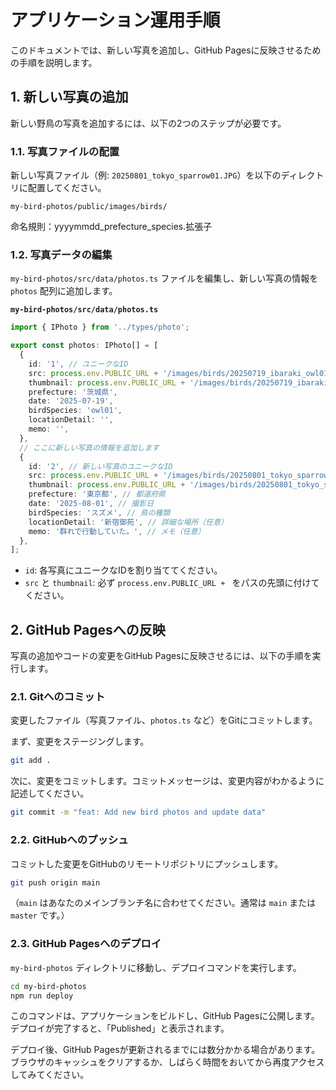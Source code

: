 # アプリケーション運用手順

このドキュメントでは、新しい写真を追加し、GitHub Pagesに反映させるための手順を説明します。

## 1. 新しい写真の追加

新しい野鳥の写真を追加するには、以下の2つのステップが必要です。

### 1.1. 写真ファイルの配置

新しい写真ファイル（例: `20250801_tokyo_sparrow01.JPG`）を以下のディレクトリに配置してください。

```
my-bird-photos/public/images/birds/
```
命名規則：yyyymmdd_prefecture_species.拡張子

### 1.2. 写真データの編集

`my-bird-photos/src/data/photos.ts` ファイルを編集し、新しい写真の情報を `photos` 配列に追加します。

**`my-bird-photos/src/data/photos.ts`**

```typescript
import { IPhoto } from '../types/photo';

export const photos: IPhoto[] = [
  {
    id: '1', // ユニークなID
    src: process.env.PUBLIC_URL + '/images/birds/20250719_ibaraki_owl01.JPG',
    thumbnail: process.env.PUBLIC_URL + '/images/birds/20250719_ibaraki_owl01.JPG',
    prefecture: '茨城県',
    date: '2025-07-19',
    birdSpecies: 'owl01',
    locationDetail: '',
    memo: '',
  },
  // ここに新しい写真の情報を追加します
  {
    id: '2', // 新しい写真のユニークなID
    src: process.env.PUBLIC_URL + '/images/birds/20250801_tokyo_sparrow01.JPG', // 新しい写真のパス
    thumbnail: process.env.PUBLIC_URL + '/images/birds/20250801_tokyo_sparrow01.JPG', // 新しい写真のサムネイルパス
    prefecture: '東京都', // 都道府県
    date: '2025-08-01', // 撮影日
    birdSpecies: 'スズメ', // 鳥の種類
    locationDetail: '新宿御苑', // 詳細な場所（任意）
    memo: '群れで行動していた。', // メモ（任意）
  },
];
```

*   `id`: 各写真にユニークなIDを割り当ててください。
*   `src` と `thumbnail`: 必ず `process.env.PUBLIC_URL + ` をパスの先頭に付けてください。

## 2. GitHub Pagesへの反映

写真の追加やコードの変更をGitHub Pagesに反映させるには、以下の手順を実行します。

### 2.1. Gitへのコミット

変更したファイル（写真ファイル、`photos.ts` など）をGitにコミットします。

まず、変更をステージングします。
```bash
git add .
```

次に、変更をコミットします。コミットメッセージは、変更内容がわかるように記述してください。
```bash
git commit -m "feat: Add new bird photos and update data"
```

### 2.2. GitHubへのプッシュ

コミットした変更をGitHubのリモートリポジトリにプッシュします。
```bash
git push origin main
```
（`main` はあなたのメインブランチ名に合わせてください。通常は `main` または `master` です。）

### 2.3. GitHub Pagesへのデプロイ

`my-bird-photos` ディレクトリに移動し、デプロイコマンドを実行します。

```bash
cd my-bird-photos
npm run deploy
```

このコマンドは、アプリケーションをビルドし、GitHub Pagesに公開します。デプロイが完了すると、「Published」と表示されます。

デプロイ後、GitHub Pagesが更新されるまでには数分かかる場合があります。ブラウザのキャッシュをクリアするか、しばらく時間をおいてから再度アクセスしてみてください。
